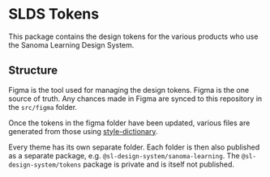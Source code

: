 # SLDS Tokens

This package contains the design tokens for the various products who use the Sanoma Learning Design System.

## Structure

Figma is the tool used for managing the design tokens. Figma is the one source of truth. Any chances made in Figma are synced to this repository in the `src/figma` folder.

Once the tokens in the figma folder have been updated, various files are generated from those using [style-dictionary](https://amzn.github.io/style-dictionary).

Every theme has its own separate folder. Each folder is then also published as a separate package, e.g. `@sl-design-system/sanoma-learning`. The `@sl-design-system/tokens` package is private and is itself not published.
